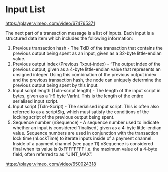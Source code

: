 # Input List

[https://player.vimeo. com/video/674765371](https://player.vimeo.com/video/674765371)



The next part of a transaction message is a list of inputs. Each input is a structured data item which includes the following information:

1. Previous transaction hash - The TxID of the transaction that contains the previous output being spent as an input, given as a 32-byte little-endian value.
2. Previous output index (Previous Txout-index) - “The output index of the previous output, given as a 4-byte little-endian value that represents an unsigned integer. Using this combination of the previous output index and the previous transaction hash, the node can uniquely determine the previous output being spent by this input.
3. Input script length (TxIn-script length) - The length of the input script in bytes, given as a 1-9 byte VarInt. This is the length of the entire serialised input script.
4. Input script (TxIn-Script) - The serialised input script. This is often also referred to as a scriptSig, which must satisfy the conditions of the locking script of the previous output being spent.
5. Sequence number (nSequence) - A sequence number used to indicate whether an input is considered ‘finalised’, given as a 4-byte little-endian value. Sequence numbers are used in conjunction with the transaction lock time (nLockTime) to iterate inputs inside of a payment channel. Inside of a payment channel (see page 11) nSequence is considered final when its value is 0xFFFFFFFF i.e. the maximum value of a 4-byte field, often referred to as “UINT\_MAX”.

[https://player.vimeo. com/video/650024318](https://player.vimeo.com/video/650024318?h=3ef44b34f5\&badge=0\&autopause=0\&player_id=0\&app_id=58479\&loop=1\&autoplay=1\&muted=1)

